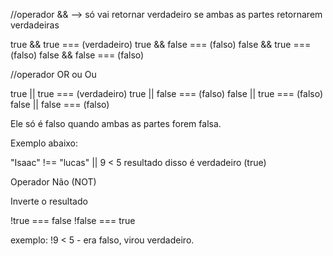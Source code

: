 //operador && --> só vai retornar verdadeiro se ambas as partes retornarem verdadeiras



true && true === (verdadeiro)
true && false === (falso)
false && true === (falso)
false && false === (falso)

//operador OR ou Ou


true || true === (verdadeiro)
true || false === (falso)
false || true === (falso)
false || false === (falso)

Ele só é falso quando ambas as partes forem falsa. 

Exemplo abaixo: 

"Isaac" !== "lucas" || 9 < 5 
resultado disso é verdadeiro (true)

Operador Não (NOT)

Inverte o resultado 

!true === false 
!false === true

exemplo: 
!9 < 5 - era falso, virou verdadeiro.  